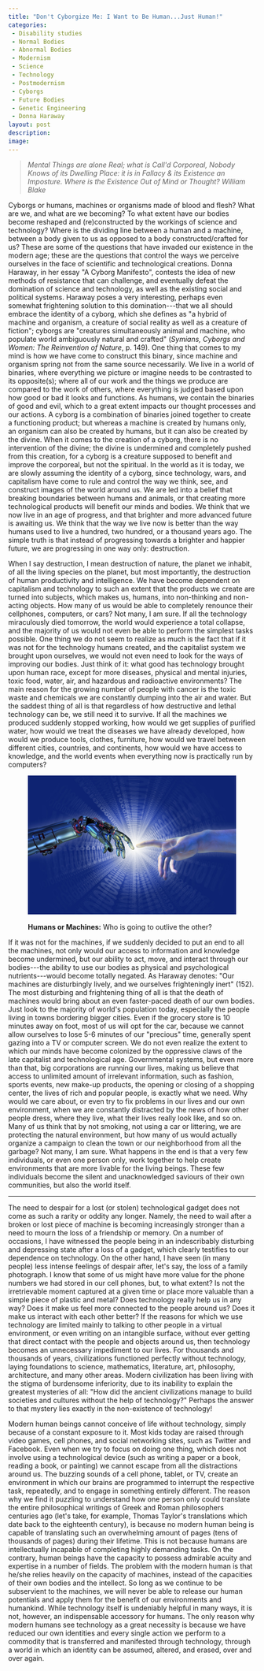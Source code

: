```yaml
---
title: "Don't Cyborgize Me: I Want to Be Human...Just Human!"
categories:
 - Disability studies
 - Normal Bodies
 - Abnormal Bodies
 - Modernism
 - Science
 - Technology
 - Postmodernism
 - Cyborgs
 - Future Bodies
 - Genetic Engineering
 - Donna Haraway
layout: post
description:
image:
---
```


> *Mental Things are alone Real; what is Call'd Corporeal, Nobody Knows of its Dwelling Place: it is in Fallacy & its Existence an Imposture. Where is the Existence Out of Mind or Thought?*
<cite>William Blake</cite>

<span class="versal c9">C</span>yborgs or humans, machines or organisms made of blood and flesh? What are we, and what are we becoming? To what extent have our bodies become reshaped and (re)constructed by the workings of science and technology? Where is the dividing line between a human and a machine, between a body given to us as opposed to a body constructed/crafted for us? These are some of the questions that have invaded our existence in the modern age; these are the questions that control the ways we perceive ourselves in the face of scientific and technological creations. Donna Haraway, in her essay "A Cyborg Manifesto", contests the idea of new methods of resistance that can challenge, and eventually defeat the domination of science and technology, as well as the existing social and political systems. Haraway poses a very interesting, perhaps even somewhat frightening solution to this domination---that we all should embrace the identity of a cyborg, which she defines as "a hybrid of machine and organism, a creature of social reality as well as a creature of fiction"; cyborgs are "creatures simultaneously animal and machine, who populate world ambiguously natural and crafted" (*Symians, Cyborgs and Women: The Reinvention of Nature*, p. 149). One thing that comes to my mind is how we have come to construct this binary, since machine and organism spring not from the same source necessarily. We live in a world of binaries, where everything we picture or imagine needs to be contrasted to its opposite(s); where all of our work and the things we produce are compared to the work of others, where everything is judged based upon how good or bad it looks and functions. As humans, we contain the binaries of good and evil, which to a great extent impacts our thought processes and our actions. A cyborg is a combination of binaries joined together to create a functioning product; but whereas a machine is created by humans only, an organism can also be created by humans, but it can also be created by the divine. When it comes to the creation of a cyborg, there is no intervention of the divine; the divine is undermined and completely pushed from this creation, for a cyborg is a creature supposed to benefit and improve the corporeal, but not the spiritual. In the world as it is today, we are slowly assuming the identity of a cyborg, since technology, wars, and capitalism have come to rule and control the way we think, see, and construct images of the world around us. We are led into a belief that breaking boundaries between humans and animals, or that creating more technological products will benefit our minds and bodies. We think that we now live in an age of progress, and that brighter and more advanced future is awaiting us. We think that the way we live now is better than the way humans used to live a hundred, two hundred, or a thousand years ago. The simple truth is that instead of progressing towards a brighter and happier future, we are progressing in one way only: destruction. 

When I say destruction, I mean destruction of nature, the planet we inhabit, of all the living species on the planet, but most importantly, the destruction of human productivity and intelligence. We have become dependent on capitalism and technology to such an extent that the products we create are turned into subjects, which makes us, humans, into non-thinking and non-acting objects. How many of us would be able to completely renounce their cellphones, computers, or cars? Not many, I am sure. If all the technology miraculously died tomorrow, the world would experience a total collapse, and the majority of us would not even be able to perform the simplest tasks possible. One thing we do not seem to realize as much is the fact that if it was not for the technology humans created, and the capitalist system we brought upon ourselves, we would not even need to look for the ways of improving our bodies. Just think of it: what good has technology brought upon human race, except for more diseases, physical and mental injuries, toxic food, water, air, and hazardous and radioactive environments? The main reason for the growing number of people with cancer is the toxic waste and chemicals we are constantly dumping into the air and water. But the saddest thing of all is that regardless of how destructive and lethal technology can be, we still need it to survive. If all the machines we produced suddenly stopped working, how would we get supplies of purified water, how would we treat the diseases we have already developed, how would we produce tools, clothes, furniture, how would we travel between different cities, countries, and continents, how would we have access to knowledge, and the world events when everything now is practically run by computers?

<figure>
<img src="/img/machines-humans.png" alt="" />
<figcaption><p><strong>Humans or Machines:</strong> Who is going to outlive the other? </p></figcaption>
</figure>


If it was not for the machines, if we suddenly decided to put an end to all the machines, not only would our access to information and knowledge become undermined, but our ability to act, move, and interact through our bodies---the ability to use our bodies as physical and psychological nutrients---would become totally negated. As Haraway denotes: "Our machines are disturbingly lively, and we ourselves frighteningly inert" (152). The most disturbing and frightening thing of all is that the death of machines would bring about an even faster-paced death of our own bodies. Just look to the majority of world's population today, especially the people living in towns bordering bigger cities. Even if the grocery store is 10 minutes away on foot, most of us will opt for the car, because we cannot allow ourselves to lose 5-6 minutes of our "precious" time, generally spent gazing into a TV or computer screen. We do not even realize the extent to which our minds have become colonized by the oppressive claws of the late capitalist and technological age. Governmental systems, but even more than that, big corporations are running our lives, making us believe that access to unlimited amount of irrelevant information, such as fashion, sports events, new make-up products, the opening or closing of a shopping center, the lives of rich and popular people, is exactly what we need. Why would we care about, or even try to fix problems in our lives and our own environment, when we are constantly distracted by the news of how other people dress, where they live, what their lives really look like, and so on. Many of us think that by not smoking, not using a car or littering, we are protecting the natural environment, but how many of us would actually organize a campaign to clean the town or our neighborhood from all the garbage? Not many, I am sure. What happens in the end is that a very few individuals, or even one person only, work together to help create environments that are more livable for the living beings. These few individuals become the silent and unacknowledged saviours of their own communities, but also the world itself.

*****
The need to despair for a lost (or stolen) technological gadget does not come as such a rarity or oddity any longer. Namely, the need to wail after a broken or lost piece of machine is becoming increasingly stronger than a need to mourn the loss of a friendship or memory. On a number of occasions, I have witnessed the people being in an indescribably disturbing and depressing state after a loss of a gadget, which clearly testifies to our dependence on technology. On the other hand, I have seen (in many people) less intense feelings of despair after, let's say, the loss of a family photograph. I know that some of us might have more value for the phone numbers we had stored in our cell phones, but, to what extent? Is not the irretrievable moment captured at a given time or place more valuable than a simple piece of plastic and metal? Does technology really help us in any way? Does it make us feel more connected to the people around us? Does it make us interact with each other better? If the reasons for which we use technology are limited mainly to talking to other people in a virtual environment, or even writing on an intangible surface, without ever getting that direct contact with the people and objects around us, then technology becomes an unnecessary impediment to our lives. For thousands and thousands of years, civilizations functioned perfectly without technology, laying foundations to science, mathematics, literature, art, philosophy, architecture, and many other areas. Modern civilization has been living with the stigma of burdensome inferiority, due to its inability to explain the greatest mysteries of all: "How did the ancient civilizations manage to build societies and cultures without the help of technology?" Perhaps the answer to that mystery lies exactly in the non-existence of technology!

Modern human beings cannot conceive of life without technology, simply because of a constant exposure to it. Most kids today are raised through video games, cell phones, and social networking sites, such as Twitter and Facebook. Even when we try to focus on doing one thing, which does not involve using a technological device (such as writing a paper or a book, reading a book, or painting) we cannot escape from all the distractions around us. The buzzing sounds of a cell phone, tablet, or TV, create an environment in which our brains are programmed to interrupt the respective task, repeatedly, and to engage in something entirely different. The reason why we find it puzzling to understand how one person only could translate the entire philosophical writings of Greek and Roman philosophers centuries ago (let's take, for example, Thomas Taylor's translations which date back to the eighteenth century), is because no modern human being is capable of translating such an overwhelming amount of pages (tens of thousands of pages) during their lifetime. This is not because humans are intellectually incapable of completing highly demanding tasks. On the contrary, human beings have the capacity to possess admirable acuity and expertise in a number of fields. The problem with the modern human is that he/she relies heavily on the capacity of machines, instead of the capacities of their own bodies and the intellect. So long as we continue to be subservient to the machines, we will never be able to release our human potentials and apply them for the benefit of our environments and humankind. While technology itself is undeniably helpful in many ways, it is not, however, an indispensable accessory for humans. The only reason why modern humans see technology as a great necessity is because we have reduced our own identities and every single action we perform to a commodity that is transferred and manifested through technology, through a world in which an identity can be assumed, altered, and erased, over and over again.
              
